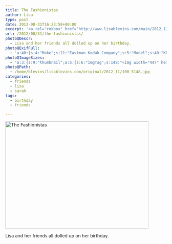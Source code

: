 ```yaml
---
title: The Fashionistas
author: Lisa
type: post
date: 2012-08-31T16:23:58+00:00
excerpt: '<a rel="rokbox" href="http://www.lisablevins.com/main/2012_11/100_5148.jpg" title="The Fashionistas"><img width="447" height="335" alt="The Fashionistas" src="http://www.lisablevins.com/thumbnail/2012_11/100_5148.jpg" class="photoQexcerpt photoQLinkImg" /></a>'
url: /2012/08/31/the-fashionistas/
photoQDescr:
  - Lisa and her friends all dolled up on her birthday.
photoQExifFull:
  - 'a:40:{s:4:"Make";s:21:"Eastman Kodak Company";s:5:"Model";s:40:"KODAK EASYSHARE C813 ZOOM DIGITAL CAMERA";s:11:"Orientation";s:17:"1: Normal (0 deg)";s:11:"xResolution";s:2:"72";s:11:"yResolution";s:2:"72";s:14:"ResolutionUnit";s:4:"Inch";s:8:"Software";s:15:"QuickTime 7.7.1";s:8:"DateTime";s:19:"2012:11:14 16:05:34";s:12:"HostComputer";s:15:"Mac OS X 10.8.2";s:12:"ExposureTime";s:8:"1/64 sec";s:7:"FNumber";s:5:"f/2.7";s:15:"ExposureProgram";s:7:"Program";s:15:"ISOSpeedRatings";s:2:"80";s:11:"ExifVersion";s:11:"version 2.2";s:16:"DateTimeOriginal";s:19:"2012:08:31 17:23:58";s:17:"DateTimedigitized";s:19:"2012:08:31 17:23:58";s:17:"ShutterSpeedValue";s:8:"1/63 sec";s:13:"ApertureValue";s:5:"f/2.7";s:17:"ExposureBiasValue";s:4:"0 EV";s:16:"MaxApertureValue";s:5:"f/2.7";s:12:"MeteringMode";s:13:"Multi-Segment";s:11:"LightSource";s:15:"Unknown or Auto";s:5:"Flash";s:16:"Flash, Auto-Mode";s:11:"FocalLength";s:4:"6 mm";s:15:"FlashPixVersion";s:9:"version 1";s:10:"ColorSpace";s:4:"sRGB";s:14:"ExifImageWidth";s:11:"3296 pixels";s:15:"ExifImageHeight";s:11:"2472 pixels";s:13:"ExposureIndex";s:2:"80";s:13:"SensingMethod";s:35:"Unknown: One Chip Color Area Sensor";s:10:"FileSource";s:20:"Digital Still Camera";s:9:"SceneType";s:21:"Directly Photographed";s:12:"ExposureMode";s:1:"0";s:12:"WhiteBalance";s:1:"0";s:16:"DigitalZoomRatio";s:1:"0";s:16:"SceneCaptureMode";s:1:"0";s:8:"Contrast";s:1:"0";s:10:"Saturation";s:1:"0";s:9:"Sharpness";s:1:"0";s:20:"FocalLength35mmEquiv";s:0:"";}'
photoQImageSizes:
  - 'a:3:{s:9:"thumbnail";a:5:{s:6:"imgTag";s:148:"<img width="447" height="335" alt="The Fashionistas" src="http://www.lisablevins.com/thumbnail/2012_11/100_5148.jpg" class="PhotoQImg" />";s:6:"imgUrl";s:68:"http://www.lisablevins.com/thumbnail/2012_11/100_5148.jpg";s:7:"imgPath";s:71:"/home/blevins/lisablevins.com/thumbnail/2012_11/100_5148.jpg";s:8:"imgWidth";s:3:"447";s:9:"imgHeight";s:3:"335";}s:4:"main";a:5:{s:6:"imgTag";s:143:"<img width="700" height="525" alt="The Fashionistas" src="http://www.lisablevins.com/main/2012_11/100_5148.jpg" class="PhotoQImg" />";s:6:"imgUrl";s:63:"http://www.lisablevins.com/main/2012_11/100_5148.jpg";s:7:"imgPath";s:66:"/home/blevins/lisablevins.com/main/2012_11/100_5148.jpg";s:8:"imgWidth";s:3:"700";s:9:"imgHeight";s:3:"525";}s:8:"original";a:5:{s:6:"imgTag";s:149:"<img width="3296" height="2472" alt="The Fashionistas" src="http://www.lisablevins.com/original/2012_11/100_5148.jpg" class="PhotoQImg" />";s:6:"imgUrl";s:67:"http://www.lisablevins.com/original/2012_11/100_5148.jpg";s:7:"imgPath";s:70:"/home/blevins/lisablevins.com/original/2012_11/100_5148.jpg";s:8:"imgWidth";s:4:"3296";s:9:"imgHeight";s:4:"2472";}}'
photoQPath:
  - /home/blevins/lisablevins.com/original/2012_11/100_5148.jpg
categories:
  - friends
  - lisa
  - sarah
tags:
  - birthday
  - friends

---
```

<a rel="lightbox" href="http://www.lisablevins.com/main/2012_11/100_5148.jpg" title="The Fashionistas"><img width="447" height="335" alt="The Fashionistas" src="http://www.lisablevins.com/thumbnail/2012_11/100_5148.jpg" class="photoQcontent photoQLinkImg" /></a>

<div class="photoQDescr">
  Lisa and her friends all dolled up on her birthday.
</div>